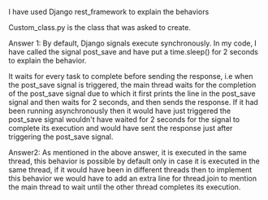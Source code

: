 I have used Django rest_framework to explain the behaviors

Custom_class.py is the class that was asked to create.

Answer 1: By default, Django signals execute synchronously. In my code, I have called the signal post_save and have put a time.sleep() for 2 seconds to explain the behavior.

It waits for every task to complete before sending the response, i.e when the post_save signal is triggered, the main thread waits for the completion of the post_save signal due to which it first prints the line in the post_save signal and then waits for 2 seconds, and then sends the response.
If it had been running asynchronously then it would have just triggered the post_save signal wouldn't have waited for 2 seconds for the signal to complete its execution and would have sent the response just after triggering the post_save signal. 


Answer2: As mentioned in the above answer, it is executed in the same thread, this behavior is possible by default only in case it is executed in the same thread, if it would have been in different threads then to implement this behavior we would have to add an extra line for thread.join to mention the main thread to wait until the other thread completes its execution.
